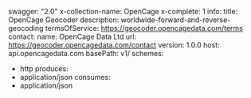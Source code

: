 swagger: "2.0"
x-collection-name: OpenCage
x-complete: 1
info:
  title: OpenCage Geocoder
  description: worldwide-forward-and-reverse-geocoding
  termsOfService: https://geocoder.opencagedata.com/terms
  contact:
    name: OpenCage Data Ltd
    url: https://geocoder.opencagedata.com/contact
  version: 1.0.0
host: api.opencagedata.com
basePath: v1/
schemes:
- http
produces:
- application/json
consumes:
- application/json